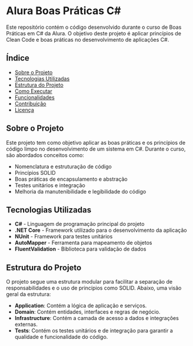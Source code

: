# Alura Boas Práticas C#

Este repositório contém o código desenvolvido durante o curso de Boas Práticas em C# da Alura. O objetivo deste projeto é aplicar princípios de Clean Code e boas práticas no desenvolvimento de aplicações C#.

## Índice

- [Sobre o Projeto](#sobre-o-projeto)
- [Tecnologias Utilizadas](#tecnologias-utilizadas)
- [Estrutura do Projeto](#estrutura-do-projeto)
- [Como Executar](#como-executar)
- [Funcionalidades](#funcionalidades)
- [Contribuição](#contribuição)
- [Licença](#licença)

## Sobre o Projeto

Este projeto tem como objetivo aplicar as boas práticas e os princípios de código limpo no desenvolvimento de um sistema em C#. Durante o curso, são abordados conceitos como:

- Nomenclatura e estruturação de código
- Princípios SOLID
- Boas práticas de encapsulamento e abstração
- Testes unitários e integração
- Melhoria da manutenibilidade e legibilidade do código

## Tecnologias Utilizadas

- **C#** - Linguagem de programação principal do projeto
- **.NET Core** - Framework utilizado para o desenvolvimento da aplicação
- **NUnit** - Framework para testes unitários
- **AutoMapper** - Ferramenta para mapeamento de objetos
- **FluentValidation** - Biblioteca para validação de dados

## Estrutura do Projeto

O projeto segue uma estrutura modular para facilitar a separação de responsabilidades e o uso de princípios como SOLID. Abaixo, uma visão geral da estrutura:

- **Application**: Contém a lógica de aplicação e serviços.
- **Domain**: Contém entidades, interfaces e regras de negócio.
- **Infrastructure**: Contém a camada de acesso a dados e integrações externas.
- **Tests**: Contém os testes unitários e de integração para garantir a qualidade e funcionalidade do código.
